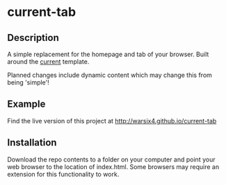 # current-tab

## Description
A simple replacement for the homepage and tab of your browser. Built around the [current](https://github.com/warsix4/current) template.  

Planned changes include dynamic content which may change this from being 'simple'!

## Example
Find the live version of this project at http://warsix4.github.io/current-tab

## Installation
Download the repo contents to a folder on your computer and point your web browser to the location of index.html. Some browsers may require an extension for this functionality to work. 
